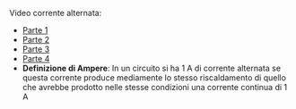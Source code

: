 Video corrente alternata: 
- [Parte 1](https://youtu.be/UgnlI_1ff4A)
- [Parte 2](https://youtu.be/pApyqfX5Uoo)
- [Parte 3](https://youtu.be/azTS5CB4yMU)
- [Parte 4](https://youtu.be/QieVCubns-Q)
- **Definizione di Ampere**: In un circuito si ha 1 A di corrente alternata se questa corrente produce mediamente lo stesso riscaldamento di quello che avrebbe prodotto nelle stesse condizioni una corrente continua di 1 A